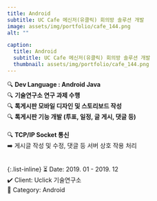 ```yaml
---
title: Android
subtitle: UC Cafe 메신저(유클릭) 회의방 솔루션 개발
image: assets/img/portfolio/cafe_144.png
alt: ""

caption:
  title: Android
  subtitle: UC Cafe 메신저(유클릭) 회의방 솔루션 개발
  thumbnail: assets/img/portfolio/cafe_144.png
---
```


🔍 <b>Dev Language : Android Java</b><br>
🔍 <b>기술연구소 연구 과제 수행</b><br>
🔍 <b>톡게시판 모바일 디자인 및 스토리보드 작성</b><br>
🔍 <b>톡게시판 기능 개발 (투표, 일정, 글 게시, 댓글 등)</b><br>
<br>
🔍 <b>TCP/IP Socket 통신</b><br>
➡️ 게시글 작성 및 수정, 댓글 등 서버 상호 작용 처리<br>
<br>

{:.list-inline}
⏳ Date: 2019. 01 - 2019. 12<br>
✔️ Client: Uclick 기술연구소<br>
📌 Category: Android<br>